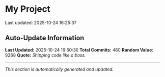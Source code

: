 # My Project


Last updated: 2025-10-24 16:25:37







































































































































































































































































































































































































































































































































































































































































































































































































































































































## Auto-Update Information

**Last Updated:** 2025-10-24 16:50:30
**Total Commits:** 480
**Random Value:** 9268
**Quote:** _Shipping code like a boss._

---
_This section is automatically generated and updated._